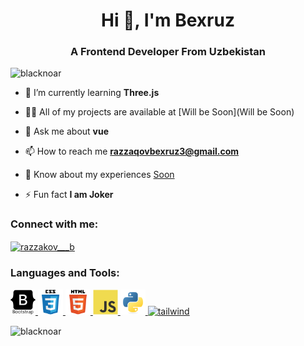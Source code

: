<h1 align="center">Hi 👋, I'm Bexruz</h1>
<h3 align="center">A Frontend Developer From Uzbekistan</h3>

<p align="left"> <img src="https://komarev.com/ghpvc/?username=blacknoar&label=Profile%20views&color=0e75b6&style=flat" alt="blacknoar" /> </p>

- 🌱 I’m currently learning **Three.js**

- 👨‍💻 All of my projects are available at [Will be Soon](Will be Soon)

- 💬 Ask me about **vue**

- 📫 How to reach me **razzaqovbexruz3@gmail.com**

- 📄 Know about my experiences [Soon](Soon)

- ⚡ Fun fact **I am Joker**

<h3 align="left">Connect with me:</h3>
<p align="left">
<a href="https://instagram.com/razzakov___b" target="blank"><img align="center" src="https://raw.githubusercontent.com/rahuldkjain/github-profile-readme-generator/master/src/images/icons/Social/instagram.svg" alt="razzakov___b" height="30" width="40" /></a>
</p>

<h3 align="left">Languages and Tools:</h3>
<p align="left"> <a href="https://getbootstrap.com" target="_blank" rel="noreferrer"> <img src="https://raw.githubusercontent.com/devicons/devicon/master/icons/bootstrap/bootstrap-plain-wordmark.svg" alt="bootstrap" width="40" height="40"/> </a> <a href="https://www.w3schools.com/css/" target="_blank" rel="noreferrer"> <img src="https://raw.githubusercontent.com/devicons/devicon/master/icons/css3/css3-original-wordmark.svg" alt="css3" width="40" height="40"/> </a> <a href="https://www.w3.org/html/" target="_blank" rel="noreferrer"> <img src="https://raw.githubusercontent.com/devicons/devicon/master/icons/html5/html5-original-wordmark.svg" alt="html5" width="40" height="40"/> </a> <a href="https://developer.mozilla.org/en-US/docs/Web/JavaScript" target="_blank" rel="noreferrer"> <img src="https://raw.githubusercontent.com/devicons/devicon/master/icons/javascript/javascript-original.svg" alt="javascript" width="40" height="40"/> </a> <a href="https://www.python.org" target="_blank" rel="noreferrer"> <img src="https://raw.githubusercontent.com/devicons/devicon/master/icons/python/python-original.svg" alt="python" width="40" height="40"/> </a> <a href="https://tailwindcss.com/" target="_blank" rel="noreferrer"> <img src="https://www.vectorlogo.zone/logos/tailwindcss/tailwindcss-icon.svg" alt="tailwind" width="40" height="40"/> </a> </p>

<p><img align="center" src="https://github-readme-stats.vercel.app/api/top-langs?username=blacknoar&show_icons=true&locale=en&layout=compact" alt="blacknoar" /></p>
